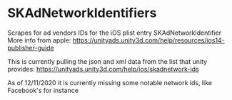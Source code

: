 # SKAdNetworkIdentifiers
Scrapes for ad vendors IDs for the iOS plist entry SKAdNetworkIdentifier
More info from apple: https://unityads.unity3d.com/help/resources/ios14-publisher-guide

This is currently pulling the json and xml data from the list that unity provides:
https://unityads.unity3d.com/help/ios/skadnetwork-ids

As of 12/11/2020 it is currently missing some notable network ids, like Facebook's for instance
